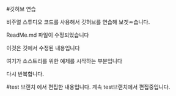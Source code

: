 #깃허브 연습

비주얼 스튜디오 코드를 사용해서 깃허브를 연습해 보겟ㅆ습니다.

ReadMe.md 파일이 수정되었습니다

이것은 깃에서 수정된 내용입니다

여기가 소스트리를 위한 예제를 시작하는 부분입니다

다시 반복합니다.

#test 브랜치 에서 편집한 내용입니다.
계속 test브랜치에서 편집중입니다.
